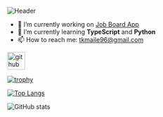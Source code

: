 
![Header](./your-header-image-name.png)


- 🔭 I’m currently working on [Job Board App](https://job-board-api-84s9.onrender.com/) 
- 🌱 I’m currently learning **TypeScript** and **Python** 
- 📫 How to reach me: tkmaile96@gmail.com 


[<img src='https://cdn.jsdelivr.net/npm/simple-icons@3.0.1/icons/github.svg' alt='github' height='40'>](https://github.com/tkmaile96)  

[![trophy](https://github-profile-trophy.vercel.app/?username=tkmaile96)](https://github.com/ryo-ma/github-profile-trophy)

[![Top Langs](https://github-readme-stats.vercel.app/api/top-langs/?username=tkmaile96)](https://github.com/anuraghazra/github-readme-stats)

![GitHub stats](https://github-readme-stats.vercel.app/api?username=tkmaile96&show_icons=true)  









